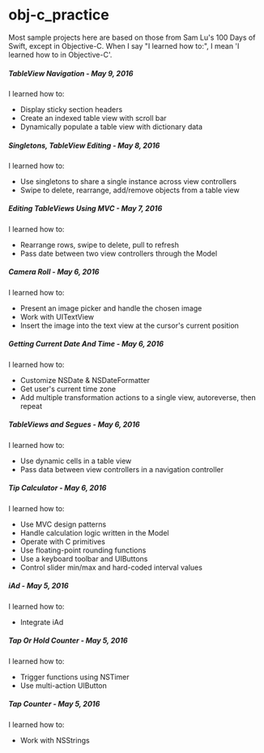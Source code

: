 # obj-c_practice
Most sample projects here are based on those from Sam Lu's 100 Days of Swift, except in Objective-C. When I say "I learned how to:", I mean 'I learned how to in Objective-C'.

<h5>TableView Navigation - May 9, 2016</h5>
  I learned how to:
  <ul>
    <li>Display sticky section headers</li>
    <li>Create an indexed table view with scroll bar</li>
    <li>Dynamically populate a table view with dictionary data</li>
  </ul>
<h5>Singletons, TableView Editing - May 8, 2016</h5>
  I learned how to:
  <ul>
    <li>Use singletons to share a single instance across view controllers</li>
    <li>Swipe to delete, rearrange, add/remove objects from a table view</li>
  </ul>
<h5>Editing TableViews Using MVC - May 7, 2016</h5>
  I learned how to:
  <ul>
    <li>Rearrange rows, swipe to delete, pull to refresh</li>
    <li>Pass date between two view controllers through the Model</li>
  </ul>
<h5>Camera Roll - May 6, 2016</h5>
  I learned how to:
  <ul>
    <li>Present an image picker and handle the chosen image</li>
    <li>Work with UITextView</li>
    <li>Insert the image into the text view at the cursor's current position</li>
  </ul>
<h5>Getting Current Date And Time - May 6, 2016</h5>
  I learned how to:
  <ul>
    <li>Customize NSDate & NSDateFormatter</li>
    <li>Get user's current time zone</li>
    <li>Add multiple transformation actions to a single view, autoreverse, then repeat</li>
  </ul>
<h5>TableViews and Segues - May 6, 2016</h5>
  I learned how to:
  <ul>
    <li>Use dynamic cells in a table view</li>
    <li>Pass data between view controllers in a navigation controller</li>
  </ul>
<h5>Tip Calculator - May 6, 2016</h5>
  I learned how to:
  <ul>
    <li>Use MVC design patterns</li>
    <li>Handle calculation logic written in the Model</li>
    <li>Operate with C primitives</li>
    <li>Use floating-point rounding functions</li>
    <li>Use a keyboard toolbar and UIButtons</li>
    <li>Control slider min/max and hard-coded interval values</li>
  </ul>
<h5>iAd - May 5, 2016</h5>
  I learned how to:
  <ul>
    <li>Integrate iAd</li>
  </ul>
<h5>Tap Or Hold Counter - May 5, 2016</h5>
  I learned how to:
  <ul>
    <li>Trigger functions using NSTimer</li>
    <li>Use multi-action UIButton</li>
  </ul>
<h5>Tap Counter - May 5, 2016</h5>
  I learned how to:
  <ul>
    <li>Work with NSStrings</li>
  </ul>



